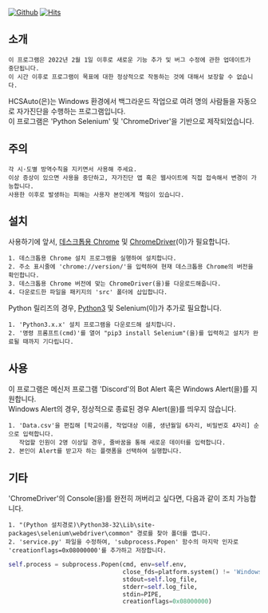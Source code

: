 [![Github](https://img.shields.io/github/license/hansatcode/HCSAuto?style=flat-square)](https://github.com/HanSatCode/HCSAuto/blob/main/LICENSE)
[![Hits](https://hits.seeyoufarm.com/api/count/incr/badge.svg?url=https%3A%2F%2Fgithub.com%2FHanSatCode%2FHCSAuto&count_bg=%2379C83D&title_bg=%23555555&icon=&icon_color=%23E7E7E7&title=hits&edge_flat=true)](https://hits.seeyoufarm.com)


## 소개
```
이 프로그램은 2022년 2월 1일 이후로 새로운 기능 추가 및 버그 수정에 관한 업데이트가 중단됩니다.
이 시간 이후로 프로그램이 목표에 대한 정상적으로 작동하는 것에 대해서 보장할 수 없습니다.
```
HCSAuto(은)는 Windows 환경에서 백그라운드 작업으로 여려 명의 사람들을 자동으로 자가진단을 수행하는 프로그램입니다.<br/>
이 프로그램은 'Python Selenium' 및 'ChromeDriver'을 기반으로 제작되었습니다.

## 주의
```
각 시·도별 방역수칙을 지키면서 사용해 주세요. 
이상 증상이 있으면 사용을 중단하고, 자가진단 앱 혹은 웹사이트에 직접 접속해서 변경이 가능합니다.
사용한 이후로 발생하는 피해는 사용자 본인에게 책임이 있습니다.
```
## 설치
사용하기에 앞서, [데스크톱용 Chrome](https://www.google.com/intl/ko/chrome/) 및 [ChromeDriver](https://chromedriver.chromium.org/home)(이)가 필요합니다.
```
1. 데스크톱용 Chrome 설치 프로그램을 실행하여 설치합니다.
2. 주소 표시줄에 'chrome://version/'을 입력하여 현재 데스크톱용 Chrome의 버전을 확인합니다.
3. 데스크톱용 Chrome 버전에 맞는 ChromeDriver(을)를 다운로드해줍니다.
4. 다운로드한 파일을 패키지의 'src' 폴더에 삽입합니다.
```
Python 릴리즈의 경우, [Python3](https://www.python.org/) 및 Selenium(이)가 추가로 필요합니다.
```
1. 'Python3.x.x' 설치 프로그램을 다운로드해 설치합니다.
2. '명령 프롬프트(cmd)'를 열어 "pip3 install Selenium"(을)를 입력하고 설치가 완료될 때까지 기다립니다.
```
## 사용
이 프로그램은 메신저 프로그램 'Discord'의 Bot Alert 혹은 Windows Alert(을)를 지원합니다.<br/>
Windows Alert의 경우, 정상적으로 종료된 경우 Alert(을)를 띄우지 않습니다.
```
1. 'Data.csv'을 편집해 [학교이름, 작업대상 이름, 생년월일 6자리, 비밀번호 4자리] 순으로 입력합니다.
   작업할 인원이 2명 이상일 경우, 줄바꿈을 통해 새로운 데이터를 입력합니다.
2. 본인이 Alert를 받고자 하는 플랫폼을 선택하여 실행합니다.
```
## 기타
'ChromeDriver'의 Console(을)를 완전히 꺼버리고 싶다면, 다음과 같이 조치 가능합니다.
```
1. "(Python 설치경로)\Python38-32\Lib\site-packages\selenium\webdriver\common" 경로를 찾아 폴더를 엽니다.
2. 'service.py' 파일을 수정하여, 'subprocess.Popen' 함수의 마지막 인자로 'creationflags=0x08000000'를 추가하고 저장합니다.
```
```python
self.process = subprocess.Popen(cmd, env=self.env,
                                close_fds=platform.system() != 'Windows',
                                stdout=self.log_file,
                                stderr=self.log_file,
                                stdin=PIPE,
                                creationflags=0x08000000)
```
